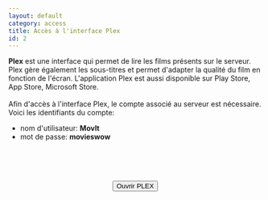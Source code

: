 ```yaml
---
layout: default
category: access
title: Accès à l'interface Plex 
id: 2
---
```


**Plex** est une interface qui permet de lire les films présents sur le serveur. Plex gère également les sous-titres et permet d'adapter la qualité du film en fonction de l'écran. L'application Plex est aussi disponible sur Play Store, App Store, Microsoft Store.
<br/>
<br/>
Afin d'accès à l'interface Plex, le compte associé au serveur est nécessaire. Voici les identifiants du compte:
<br/>
- nom d'utilisateur: <b>MovIt</b>
- mot de passe: <b>movieswow</b>
<br/>
<br/>
<br/>
<p align="center">
<input type="button" class="btn btn-primary btn-lg" value="Ouvrir PLEX" onclick=" relocate_home()">
</p>

<script>
function relocate_home()
{
	var win = window.open("https://app.plex.tv", '_blank');
	win.focus();
} 
</script>